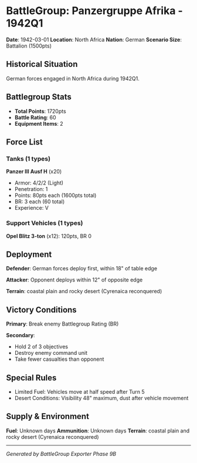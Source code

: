 # BattleGroup: Panzergruppe Afrika - 1942Q1

**Date**: 1942-03-01
**Location**: North Africa
**Nation**: German
**Scenario Size**: Battalion (1500pts)

## Historical Situation

German forces engaged in North Africa during 1942Q1.

## Battlegroup Stats

- **Total Points**: 1720pts
- **Battle Rating**: 60
- **Equipment Items**: 2

## Force List

### Tanks (1 types)

**Panzer III Ausf H** (x20)
- Armor: 4/2/2 (Light)
- Penetration: 1
- Points: 80pts each (1600pts total)
- BR: 3 each (60 total)
- Experience: V

### Support Vehicles (1 types)

**Opel Blitz 3-ton** (x12): 120pts, BR 0

## Deployment

**Defender**: German forces deploy first, within 18" of table edge

**Attacker**: Opponent deploys within 12" of opposite edge

**Terrain**: coastal plain and rocky desert (Cyrenaica reconquered)

## Victory Conditions

**Primary**: Break enemy Battlegroup Rating (BR)

**Secondary**:
- Hold 2 of 3 objectives
- Destroy enemy command unit
- Take fewer casualties than opponent

## Special Rules

- Limited Fuel: Vehicles move at half speed after Turn 5
- Desert Conditions: Visibility 48" maximum, dust after vehicle movement

## Supply & Environment

**Fuel**: Unknown days
**Ammunition**: Unknown days
**Terrain**: coastal plain and rocky desert (Cyrenaica reconquered)

---

*Generated by BattleGroup Exporter Phase 9B*

